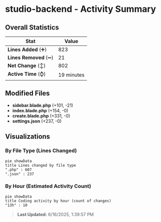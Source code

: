 # studio-backend - Activity Summary 

## Overall Statistics

| Stat                   | Value                                                             |
| ---------------------- | ----------------------------------------------------------------- |
| **Lines Added** (➕)   | 823                                          |
| **Lines Removed** (➖) | 21                                        |
| **Net Change** (↕)    | 802                |
| **Active Time** (⌚)   | 19 minutes |


## Modified Files
- **sidebar.blade.php** (+101, -21)
- **index.blade.php** (+154, -0)
- **create.blade.php** (+331, -0)
- **settings.json** (+237, -0)

## Visualizations

### By File Type (Lines Changed)

```mermaid
pie showData
title Lines changed by file type
".php" : 607
".json" : 237
```

### By Hour (Estimated Activity Count)

```mermaid
pie showData
title Coding activity by hour (count of changes)
"13h" : 10
```


> **Last Updated:** 6/16/2025, 1:39:57 PM